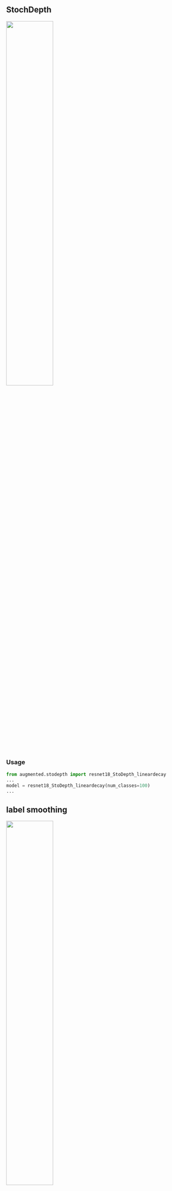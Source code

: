 
## StochDepth
<img src="https://github.com/clovaai/CutMix-PyTorch/raw/master/img1.PNG" width=50% />

### Usage
```python
from augmented.stodepth import resnet18_StoDepth_lineardecay
...
model = resnet18_StoDepth_lineardecay(num_classes=100)
...
```

## label smoothing
<img src="https://github.com/clovaai/CutMix-PyTorch/raw/master/img1.PNG" width=50% />

### Usage
```python
from augmented.label_smoothing import LabelSmoothingCrossEntropy
...
criterion = LabelSmoothingCrossEntropy()
...
```
## Cutout
<img src="https://github.com/clovaai/CutMix-PyTorch/raw/master/img1.PNG" width=50% />

### Usage
```python
from augmented.cutout import Cutout

#if args.cutout:
#   train_transform.transforms.append(Cutout(n_holes=args.n_holes, length=args.length))
#dataset = datasets.CIFAR100(args.cifarpath, train=True, download=True, transform=train_transform)
#or
#dataset = datasets.CIFAR100(args.cifarpath, train=True, download=True, transform=transform_train)
#dataset = Cutout(dataset, n_holes=args.n_holes, length=args.length)
#or
cutout=Cutout(n_holes=args.n_holes, length=args.length)
...
for _ in range(num_epoch):
    for input, target in loader:
        input=cutout(input)
...
```
## DropBlock
<img src="https://github.com/clovaai/CutMix-PyTorch/raw/master/img1.PNG" width=50% />

### Usage
```python
from augmented.dropblock.resnet18_dropblock import ResNet18
...
self.dropblock = LinearScheduler(
            DropBlock2D(drop_prob=0., block_size=5),
            start_value=0.0,
            stop_value=0.25,
            nr_steps=5e3
        )
...
model = ResNet18(num_classes=100)
```
## Mixup
<img src="https://github.com/clovaai/CutMix-PyTorch/raw/master/img1.PNG" width=50% />

### Usage
```python
from augmented.mixup import mixup_data,mixup_criterion
...
    for batch_idx, (inputs, targets) in enumerate(trainloader):
        if use_cuda:
            inputs, targets = inputs.cuda(), targets.cuda()

        inputs, targets_a, targets_b, lam = mixup_data(inputs, targets,args.alpha, use_cuda)
        inputs, targets_a, targets_b = map(Variable, (inputs,targets_a, targets_b))
        outputs = net(inputs)
        loss = mixup_criterion(criterion, outputs, targets_a, targets_b, lam)
...
```

## Manifold Mixup
<img src="https://github.com/clovaai/CutMix-PyTorch/raw/master/img1.PNG" width=50% />

### Usage
```python
from augmented.resnet18_manifold_mixup import ResNet18

model = ResNet18(num_classes=100)
...
    lame = np.random.beta(1, 1)
    rand_index = torch.randperm(b)  # 打乱索引
    target_a = batch_labels
    target_b = batch_labels[rand_index]
    r = np.random.rand(1)
...
    predicted = model(inputs, rand_index, r,lame)
    loss = lame * self.myloss(predicted, target_a) + (1-lame) * self.myloss(predicted, target_b)
...
```
## ShakeDrop
<img src="https://github.com/clovaai/CutMix-PyTorch/raw/master/img1.PNG" width=50% />

### Usage
```python
from augmented.resnet18_shakedrop import ResNet18

model = ResNet18(num_classes=100)

```

## cutmix

<img src="https://github.com/clovaai/CutMix-PyTorch/raw/master/img1.PNG" width=50% />

### Usage

```python
from augmented.cutmix import CutMix,CutMixCrossEntropyLoss
...

dataset = datasets.CIFAR100(args.cifarpath, train=True, download=True, transform=transform_train)
dataset = CutMix(dataset, num_class=100, beta=1.0, prob=0.5, num_mix=2)    # this is paper's original setting for cifar.
...

criterion = CutMixCrossEntropyLoss(True)
for _ in range(num_epoch):
    for input, target in loader:    # input is cutmixed image's normalized tensor and target is soft-label which made by mixing 2 or more labels.
        output = model(input)
        loss = criterion(output, target)
    
        loss.backward()
        optimizer.step()
        optimizer.zero_grad()
#else#
        lame = np.random.beta(1, 1)
        rand_index = torch.randperm(b)  # 打乱索引
        target_a = batch_labels
        target_b = batch_labels[rand_index]
        r = np.random.rand(1)

        if r < 0.0:
            bbx1, bby1, bbx2, bby2 = rand_bbox(batch_imgs.size(), lame)
            batch_imgs[:, :, bbx1:bbx2, bby1:bby2] = batch_imgs[rand_index, :, bbx1:bbx2, bby1:bby2]
            lam = 1 - ((bbx2 - bbx1) * (bby2 - bby1) / (H * W))
            predicted = self.model(batch_imgs, rand_index, r)
            loss =lam * self.myloss(predicted, target_a) + (1-lam) * self.myloss(predicted, target_b)
```
## Result

### ResNet18 + StochDepth|label_smoothing|Cutout|DropBlock|Mixup|Manifold Mixup|ShakeDrop|CutMix *CIFAR-100*

|  Model                  | Top-1 acc(@200epoch) | Top-5 acc |
|---------------------------------|------------:|------------|
|  ResNet18               | 77.70     | 93.89      |
| + StochDepth            | 77.85     | 94.93      | 
| + label_smoothing       | 79.11     | 94.42      | 
| + Cutout                | 78.22     | 94.41      |
| + DropBlock             | 78.12     | 94.85      |
| + Mixup                 |79.63      | 94.78      |
| + Manifold Mixup        | 80.28     | 94.96      |
| + ShakeDrop             | 78.98     | 95.00      |
| + CutMix                | 80.72     | 95.86      |



## Reference

- Official Paper
  - Deep Networks with Stochastic Depth
  - Rethinking the Inception Architecture for Computer Vision
  - Improved regularization of convolutional neural networks with cutout
  - DropBlock: A regularization method for convolutional networks
  - mixup: Beyond Empirical Risk Minimization
  - Manifold Mixup: Better Representations by Interpolating Hidden States
  - ShakeDrop Regularization for Deep Residual Learning
  - CutMix: Regularization Strategy to Train Strong Classifiers with Localizable Features
  - Implementation : https://github.com/clovaai/CutMix-PyTorch


